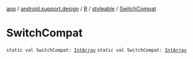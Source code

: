 [app](../../../index.md) / [android.support.design](../../index.md) / [R](../index.md) / [styleable](index.md) / [SwitchCompat](./-switch-compat.md)

# SwitchCompat

`static val SwitchCompat: `[`IntArray`](https://kotlinlang.org/api/latest/jvm/stdlib/kotlin/-int-array/index.html)
`static val SwitchCompat: `[`IntArray`](https://kotlinlang.org/api/latest/jvm/stdlib/kotlin/-int-array/index.html)